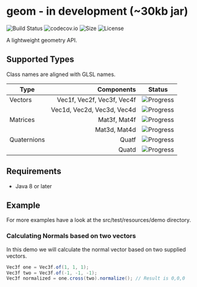 # geom - in development (~30kb jar)

![Build Status](https://travis-ci.org/nickscha/geom.svg?branch=master)
![codecov.io](https://codecov.io/github/nickscha/geom/coverage.svg?branch=master)
![Size](https://reposs.herokuapp.com/?path=nickscha/geom)
![License](https://img.shields.io/hexpm/l/plug.svg)

A lightweight geometry API.

## Supported Types

Class names are aligned with GLSL names.

| Type          | Components                 | Status                                                           |
| ------------- | -------------------------: | ---------------------------------------------------------------- |
| Vectors       | Vec1f, Vec2f, Vec3f, Vec4f | ![Progress](https://img.shields.io/badge/progress-80-green.svg)  |
|               | Vec1d, Vec2d, Vec3d, Vec4d | ![Progress](https://img.shields.io/badge/progress-0-red.svg)     |
| Matrices      |               Mat3f, Mat4f | ![Progress](https://img.shields.io/badge/progress-40-orange.svg) |
|               |               Mat3d, Mat4d | ![Progress](https://img.shields.io/badge/progress-0-red.svg)     |
| Quaternions   |                      Quatf | ![Progress](https://img.shields.io/badge/progress-10-orange.svg) |
|               |                      Quatd | ![Progress](https://img.shields.io/badge/progress-0-red.svg)     |

## Requirements

* Java 8 or later

## Example

For more examples have a look at the src/test/resources/demo directory.

### Calculating Normals based on two vectors
In this demo we will calculate the normal vector based on two supplied vectors.
```java
Vec3f one = Vec3f.of(1, 1, 1);
Vec3f two = Vec3f.of(-1, -1, -1);
Vec3f normalized = one.cross(two).normalize(); // Result is 0,0,0
```

